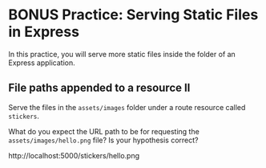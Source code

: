 # BONUS Practice: Serving Static Files in Express

In this practice, you will serve more static files inside the folder of an
Express application.

## File paths appended to a resource II

Serve the files in the `assets/images` folder under a route resource called
`stickers`.

What do you expect the URL path to be for requesting the
`assets/images/hello.png` file? Is your hypothesis correct?


http://localhost:5000/stickers/hello.png